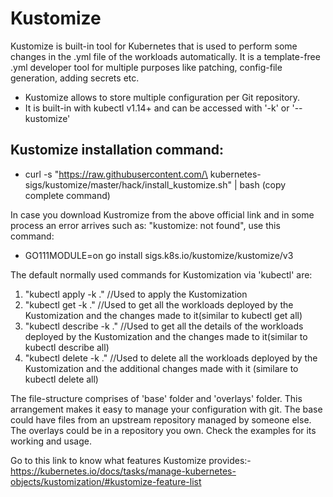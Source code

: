 # Kustomize
Kustomize is built-in tool for Kubernetes that is used to perform some changes in the .yml file of the workloads automatically. It is a template-free .yml developer tool for multiple purposes like patching, config-file generation, adding secrets etc.

- Kustomize allows to store multiple configuration per Git repository.
- It is built-in with kubectl v1.14+ and can be accessed with '-k' or '--kustomize'

## Kustomize installation command:
- curl -s "https://raw.githubusercontent.com/\
kubernetes-sigs/kustomize/master/hack/install_kustomize.sh"  | bash (copy complete command)

In case you download Kustromize from the above official link and in some process an error arrives such as: "kustomize: not found", use this command:
- GO111MODULE=on go install sigs.k8s.io/kustomize/kustomize/v3


The default normally used commands for Kustomization via 'kubectl' are:
1. "kubectl apply -k ." //Used to apply the Kustomization
2. "kubectl get -k ." //Used to get all the workloads deployed by the Kustomization and the changes made to it(similar to kubectl get all)
3. "kubectl describe -k ." //Used to get all the details of the workloads deployed by the Kustomization and the changes made to it(similar to kubectl describe all)
4. "kubectl delete -k ." //Used to delete all the workloads deployed by the Kustomization and the additional changes made with it (similare to kubectl delete all)

The file-structure comprises of 'base' folder and 'overlays' folder. This arrangement makes it easy to manage your configuration with git. The base could have files from an upstream repository managed by someone else. The overlays could be in a repository you own.
Check the examples for its working and usage.

Go to this link to know what features Kustomize provides:- https://kubernetes.io/docs/tasks/manage-kubernetes-objects/kustomization/#kustomize-feature-list

